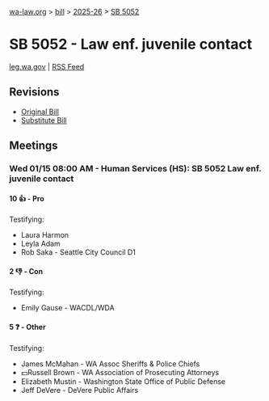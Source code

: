 [wa-law.org](/) > [bill](/bill/) > [2025-26](/bill/2025-26/) > [SB 5052](/bill/2025-26/sb/5052/)

# SB 5052 - Law enf. juvenile contact
[leg.wa.gov](https://app.leg.wa.gov/billsummary?BillNumber=5052&Year=2025&Initiative=false) | [RSS Feed](./rss.xml)

## Revisions
* [Original Bill](1/)
* [Substitute Bill](S/)

## Meetings
### Wed 01/15 08:00 AM - Human Services (HS): SB 5052 Law enf. juvenile contact
#### 10 👍 - Pro
Testifying:
* Laura Harmon
* Leyla Adam
* Rob Saka - Seattle City Council D1

#### 2 👎 - Con
Testifying:
* Emily Gause - WACDL/WDA

#### 5 ❓ - Other
Testifying:
* James McMahan - WA Assoc Sheriffs & Police Chiefs
* 💵Russell Brown - WA Association of Prosecuting Attorneys
* Elizabeth Mustin - Washington State Office of Public Defense
* Jeff DeVere - DeVere Public Affairs
